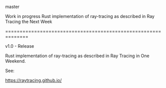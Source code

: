 master

Work in progress Rust implementation of ray-tracing as described in Ray Tracing the Next Week

==============================================================

v1.0 - Release

Rust implementation of ray-tracing as described in Ray Tracing in One Weekend.

See:

https://raytracing.github.io/